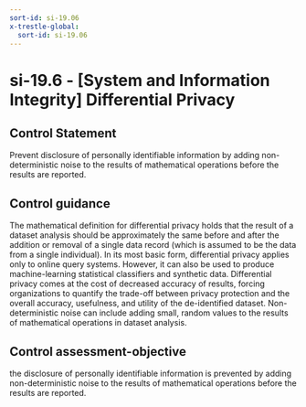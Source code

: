 ```yaml
---
sort-id: si-19.06
x-trestle-global:
  sort-id: si-19.06
---
```


# si-19.6 - \[System and Information Integrity\] Differential Privacy

## Control Statement

Prevent disclosure of personally identifiable information by adding non-deterministic noise to the results of mathematical operations before the results are reported.

## Control guidance

The mathematical definition for differential privacy holds that the result of a dataset analysis should be approximately the same before and after the addition or removal of a single data record (which is assumed to be the data from a single individual). In its most basic form, differential privacy applies only to online query systems. However, it can also be used to produce machine-learning statistical classifiers and synthetic data. Differential privacy comes at the cost of decreased accuracy of results, forcing organizations to quantify the trade-off between privacy protection and the overall accuracy, usefulness, and utility of the de-identified dataset. Non-deterministic noise can include adding small, random values to the results of mathematical operations in dataset analysis.

## Control assessment-objective

the disclosure of personally identifiable information is prevented by adding non-deterministic noise to the results of mathematical operations before the results are reported.
